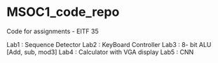 # MSOC1_code_repo
Code for assignments - EITF 35

Lab1 : Sequence Detector
Lab2 : KeyBoard Controller
Lab3 : 8- bit ALU [Add, sub, mod3]
Lab4 : Calculator with VGA display
Lab5 : CNN

